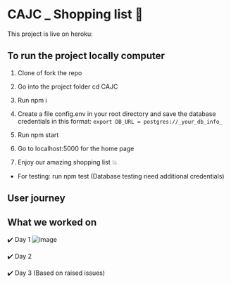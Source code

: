 # CAJC _ Shopping list :purse:
This project is live on heroku: 

## To run the project locally computer 
1. Clone of fork the repo

2. Go into the project folder cd CAJC

3. Run npm i

4. Create a file config.env in your root directory and save the database credentials in this format:
```export DB_URL = postgres://_your_db_info_```
5. Run npm start

6. Go to localhost:5000 for the home page

7. Enjoy our amazing shopping list :boom:

- For testing: run npm test (Database testing need additional credentials)

## User journey

## What we worked on
:heavy_check_mark: Day 1 
![image](https://user-images.githubusercontent.com/36998110/50238746-25874a80-03b8-11e9-8a0f-374860479dc1.png)
  
:heavy_check_mark: Day 2

:heavy_check_mark: Day 3 (Based on raised issues)
